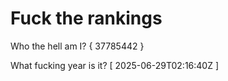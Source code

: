 # Fuck the rankings

Who the hell am I?
{ 37785442 }

What fucking year is it?
[ 2025-06-29T02:16:40Z ]
